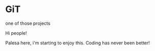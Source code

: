 # GiT
one of  those projects

Hi people!

Palesa here, i'm starting to enjoy this.
 Coding has never been better!
